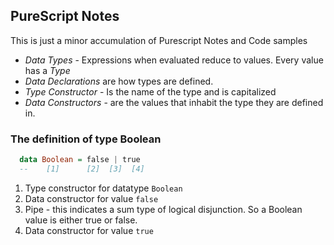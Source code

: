 ## PureScript Notes
  This is just a minor accumulation of Purescript Notes and Code samples


- *Data Types* - Expressions when evaluated reduce to values. Every value has a *Type*
- *Data Declarations* are how types are defined.
- *Type Constructor* - Is the name of the type and is capitalized
- *Data Constructors* - are the values that inhabit the type they are defined in.

### The definition of type Boolean
  ```haskell
    data Boolean = false | true
    --    [1]      [2]  [3]  [4]
  ```
  1. Type constructor for datatype `Boolean`
  2. Data constructor for value `false`
  3. Pipe - this indicates a sum type of logical disjunction. So a Boolean value is either true or false.
  4. Data constructor for value `true`
